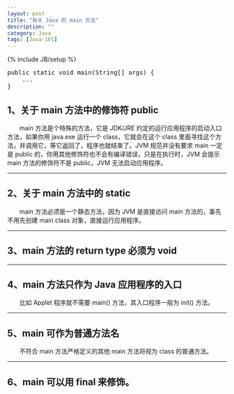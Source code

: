 ```yaml
---
layout: post
title: "有关 Java 的 main 方法"
description: ""
category: Java
tags: [Java-101]
---
```

{% include JB/setup %}

<pre class="prettyprint linenums">
public static void main(String[] args) {  
    ...  
}
</pre>

## 1、关于 main 方法中的修饰符 public

　　main 方法是个特殊的方法，它是 JDK/JRE 约定的运行应用程序的启动入口方法，如果你用 java.exe 运行一个 class，它就会在这个 class 里面寻找这个方法，并调用它，等它返回了，程序也就结束了。JVM 规范并没有要求 main 一定是 public 的，你用其他修饰符也不会有编译错误，只是在执行时，JVM 会提示 main 方法的修饰符不是 public，JVM 无法启动应用程序。

---

## 2、关于 main 方法中的 static

　　main 方法必须是一个静态方法，因为 JVM 是直接访问 main 方法的，事先不用先创建 main class 对象，直接运行应用程序。

---

## 3、main 方法的 return type 必须为 void

---

## 4、main 方法只作为 Java 应用程序的入口

　　比如 Applet 程序就不需要 main() 方法，其入口程序一般为 init() 方法。

---

## 5、main 可作为普通方法名

　　不符合 main 方法严格定义的其他 main 方法将视为 class 的普通方法。

---

## 6、main 可以用 final 来修饰。
